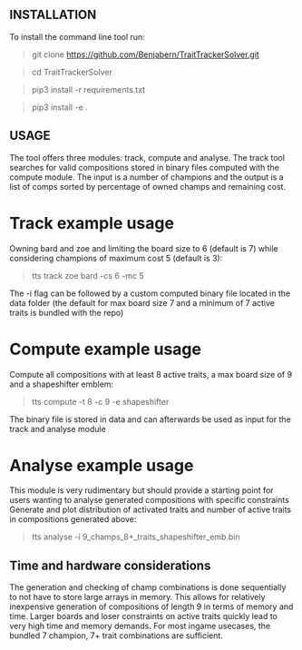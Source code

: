 ## INSTALLATION
To install the command line tool run:

> git clone https://github.com/Benjabern/TraitTrackerSolver.git

> cd TraitTrackerSolver

> pip3 install -r requirements.txt

> pip3 install -e .

## USAGE
The tool offers three modules: track, compute and analyse.
The track tool searches for valid compositions stored in binary files computed with the compute module.
The input is a number of champions and the output is a list of comps sorted by percentage of owned champs and remaining cost.
# Track example usage
Owning bard and zoe and limiting the board size to 6 (default is 7) while considering champions of maximum cost 5 (default is 3):
> tts track zoe bard -cs 6 -mc 5

The -i flag can be followed by a custom computed binary file located in the data folder (the default for max board size 7 and a minimum of 7 active traits is bundled with the repo)
# Compute example usage
Compute all compositions with at least 8 active traits, a max board size of 9 and a shapeshifter emblem:
> tts compute -t 8 -c 9 -e shapeshifter

The binary file is stored in data and can afterwards be used as input for the track and analyse module
# Analyse example usage
This module is very rudimentary but should provide a starting point for users wanting to analyse generated compositions with specific constraints
Generate and plot distribution of activated traits and number of active traits in compositions generated above:
> tts analyse -i 9_champs_8+_traits_shapeshifter_emb.bin

## Time and hardware considerations
The generation and checking of champ combinations is done sequentially to not have to store large arrays in memory. 
This allows for relatively inexpensive generation of compositions of length 9 in terms of memory and time.
Larger boards and loser constraints on active traits quickly lead to very high time and memory demands.
For most ingame usecases, the bundled 7 champion, 7+ trait combinations are sufficient.
